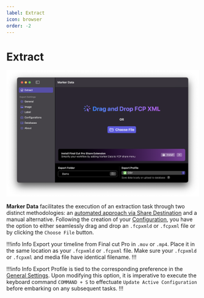 ```yaml
---
label: Extract
icon: browser
order: -2
---
```

# Extract

![Extract Window](/assets/md-main.png)

**Marker Data** facilitates the execution of an extraction task through two distinct methodologies: an [automated approach via Share Destination](/user-guide/share-destination) and a manual alternative. Following the creation of your [Configuration](/user-guide/configurations), you have the option to either seamlessly drag and drop an `.fcpxmld` or `.fcpxml` file or by clicking the `Choose File` button.

!!!info Info
Export your timeline from Final cut Pro in `.mov` or `.mp4`.  Place it in the same location as your `.fcpxmld` or `.fcpxml` file. Make sure your `.fcpxmld` or `.fcpxml` and media file have identical filename.
!!!

!!!info Info
Export Profile is tied to the corresponding preference in the [General Settings](/user-guide/general#profiles). Upon modifying this option, it is imperative to execute the keyboard command `COMMAND + S` to effectuate `Update Active Configuration` before embarking on any subsequent tasks.
!!!